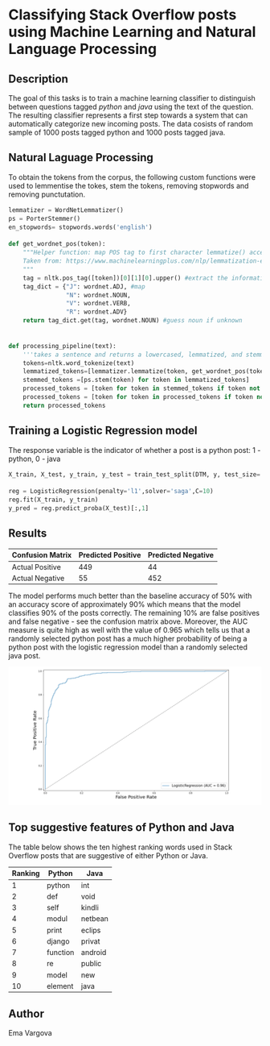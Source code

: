 # Classifying Stack Overflow posts using Machine Learning and Natural Language Processing

## Description

The goal of this tasks is to train a machine learning classifier to distinguish between questions tagged *python* and *java* using the text of the question. The resulting classifier represents a first step towards a system that can automatically categorize new incoming posts. The data cosists of random sample of 1000 posts tagged python and 1000 posts tagged java.

## Natural Laguage Processing

To obtain the tokens from the corpus, the following custom functions were used to lemmentise the tokes, stem the tokens, removing stopwords and removing punctutation.

```python
lemmatizer = WordNetLemmatizer()
ps = PorterStemmer() 
en_stopwords= stopwords.words('english')

def get_wordnet_pos(token):
    """Helper function: map POS tag to first character lemmatize() accepts
    Taken from: https://www.machinelearningplus.com/nlp/lemmatization-examples-python/
    """
    tag = nltk.pos_tag([token])[0][1][0].upper() #extract the information
    tag_dict = {"J": wordnet.ADJ, #map
                "N": wordnet.NOUN,
                "V": wordnet.VERB,
                "R": wordnet.ADV}
    return tag_dict.get(tag, wordnet.NOUN) #guess noun if unknown


def processing_pipeline(text):
    '''takes a sentence and returns a lowercased, lemmatized, and stemmed list of tokens'''
    tokens=nltk.word_tokenize(text)
    lemmatized_tokens=[lemmatizer.lemmatize(token, get_wordnet_pos(token)) for token in tokens]
    stemmed_tokens =[ps.stem(token) for token in lemmatized_tokens]
    processed_tokens = [token for token in stemmed_tokens if token not in en_stopwords] #removing stopwords/common words
    processed_tokens = [token for token in processed_tokens if token not in string.punctuation] #removing punctiuation
    return processed_tokens
```

## Training a Logistic Regression model

The response variable is the indicator of whether a post is a python post: 1 - python, 0 - java

```python
X_train, X_test, y_train, y_test = train_test_split(DTM, y, test_size=.5, random_state=42)

reg = LogisticRegression(penalty='l1',solver='saga',C=10)
reg.fit(X_train, y_train)
y_pred = reg.predict_proba(X_test)[:,1]
```

## Results

Confusion Matrix | Predicted Positive | Predicted Negative 
--- | --- | --- 
Actual Positive | 449 | 44 
Actual Negative | 55 | 452 

The model performs much better than the baseline accuracy of 50% with an accuracy score of approximately 90% which means that the model classifies 90% of the posts correctly. The remaining 10% are false positives and false negative - see the confusion matrix above. Moreover, the AUC measure is quite high as well with the value of 0.965 which tells us that a randomly selected python post has a much higher probability of being a python post with the logistic regression model than a randomly selected java post.

![](figs/auc.png)

## Top suggestive features of Python and Java

The table below shows the ten highest ranking words used in Stack Overflow posts that are suggestive of either Python or Java.

Ranking | Python | Java
--- | --- | --- 
1 | python | int
2 | def | void
3 | self | kindli
4 | modul | netbean
5 | print | eclips
6 | django | privat
7 | function | android
8 | re | public
9 | model | new
10 | element | java


## Author
Ema Vargova

